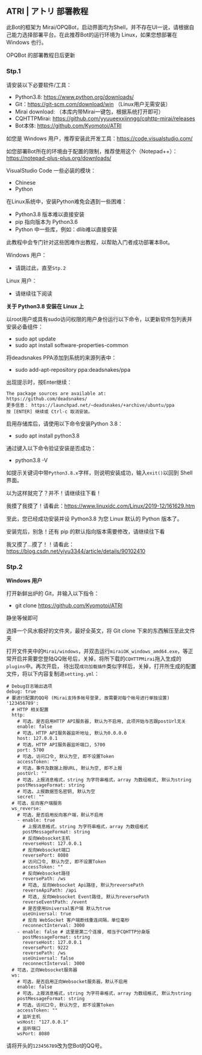 ## ATRI | アトリ 部署教程
此Bot的框架为 Mirai/OPQBot，启动界面均为Shell，并不存在UI一说，请根据自己能力选择部署平台。在此推荐Bot的运行环境为 Linux，如果您想部署在 Windows 也行。

OPQBot 的部署教程日后更新

### Stp.1 
  请安装以下必要软件/工具：
  - Python3.8: <https://www.python.org/downloads/>
  - Git：<https://git-scm.com/download/win> （Linux用户无需安装）
  - Mirai download: （本库内带Mirai一键包，根据系统打开即可）
  - CQHTTPMirai: <https://github.com/yyuueexxiinngg/cqhttp-mirai/releases>
  - Bot本体: <https://github.com/Kyomotoi/ATRI>

  如您是 Windows 用户，推荐安装此开发工具：<https://code.visualstudio.com/>
  
  如您部署Bot所在的环境由于配置的限制，推荐使用这个（Notepad++）：<https://notepad-plus-plus.org/downloads/>

  VisualStudio Code 一些必装的模块：
  - Chinese
  - Python

  在Linux系统中，安装Python难免会遇到一些困难：
  - Python3.8 版本难以直接安装
  - pip 指向版本为 Python3.6
  - Python 中一些库，例如：dlib难以直接安装
  
  此教程中会专门针对这些困难作出教程，以帮助入门者成功部署本Bot。
  
  Windows 用户：
  - 请跳过此，直至`Stp.2`
  
  Linux 用户：
  - 请继续往下阅读
  
  **关于 Python3.8 安装在 Linux 上**
  
  以root用户或具有sudo访问权限的用户身份运行以下命令，以更新软件包列表并安装必备组件：
  - sudo apt update
  - sudo apt install software-properties-common
  
  将deadsnakes PPA添加到系统的来源列表中：
  - sudo add-apt-repository ppa:deadsnakes/ppa
  
  出现提示时，按Enter继续：
  ```
  The package sources are available at:
  https://github.com/deadsnakes/
  更多信息： https://launchpad.net/~deadsnakes/+archive/ubuntu/ppa
  按 [ENTER] 继续或 Ctrl-c 取消安装。
  ```
  
  启用存储库后，请使用以下命令安装Python 3.8：
  - sudo apt install python3.8
  
  通过键入以下命令验证安装是否成功：
  - python3.8 -V
  
  如提示关键词中带`Python3.8.x`字样，则说明安装成功，输入`exit()`以回到 Shell 界面。
  
  以为这样就完了？并不！请继续往下看！
  
  我摸了我摸了！请看此：<https://www.linuxidc.com/Linux/2019-12/161629.htm>
  
  至此，您已经成功安装并设 Python3.8 为您 Linux 默认的 Python 版本了。
  
  安装完后，别急！还有 pip 的默认指向版本需要修改，请继续往下看
  
  我又摸了...摸了！！请看此：<https://blog.csdn.net/yiyu3344/article/details/90102410>
  
### Stp.2
  **Windows 用户**
  
  打开新鲜出炉的 Git，并输入以下指令：
  - git clone https://github.com/Kyomotoi/ATRI
  
  静坐等候即可
  
  选择一个风水极好的文件夹，最好全英文，将 Git clone 下来的东西解压至此文件夹
  
  打开文件夹中的`Mirai/windows`，并双击运行`miraiOK_windows_amd64.exe`，等正常开启并需要您登陆QQ账号后，关掉，将所下载的`CQHTTPMirai`拖入生成的`plugins`中。再次开启，   待出现`成功加载插件`类似字样后，关掉，打开所生成的配置文件，将以下内容复制进`setting.yml`：
  ```
  # Debug日志输出选项
  debug: true
  # 要进行配置的QQ号 (Mirai支持多帐号登录, 故需要对每个帐号进行单独设置)
  '123456789':
    # HTTP 相关配置
    http:
      # 可选，是否启用HTTP API服务器, 默认为不启用, 此项开始与否跟postUrl无关
      enable: false
      # 可选，HTTP API服务器监听地址, 默认为0.0.0.0
      host: 127.0.0.1
      # 可选，HTTP API服务器监听端口, 5700
      port: 5700
      # 可选，访问口令, 默认为空, 即不设置Token
      accessToken: ""
      # 可选，事件及数据上报URL, 默认为空, 即不上报
      postUrl: ""
      # 可选，上报消息格式，string 为字符串格式，array 为数组格式, 默认为string
      postMessageFormat: string
      # 可选，上报数据签名密钥, 默认为空
      secret: ""
    # 可选，反向客户端服务
    ws_reverse:
      # 可选，是否启用反向客户端，默认不启用
      - enable: true
        # 上报消息格式，string 为字符串格式，array 为数组格式
        postMessageFormat: string
        # 反向Websocket主机
        reverseHost: 127.0.0.1
        # 反向Websocket端口
        reversePort: 8080
        # 访问口令, 默认为空, 即不设置Token
        accessToken: ""
        # 反向Websocket路径
        reversePath: /ws
        # 可选, 反向Websocket Api路径, 默认为reversePath
        reverseApiPath: /api
        # 可选, 反向Websocket Event路径, 默认为reversePath
        reverseEventPath: /event
        # 是否使用Universal客户端 默认为true
        useUniversal: true
        # 反向 WebSocket 客户端断线重连间隔，单位毫秒
        reconnectInterval: 3000
      - enable: false # 这里是第二个连接, 相当于CQHTTP分身版
        postMessageFormat: string
        reverseHost: 127.0.0.1
        reversePort: 9222
        reversePath: /ws
        useUniversal: false
        reconnectInterval: 3000
    # 可选，正向Websocket服务器
    ws:
      # 可选，是否启用正向Websocket服务器，默认不启用
      enable: false
      # 可选，上报消息格式，string 为字符串格式，array 为数组格式, 默认为string
      postMessageFormat: string
      # 可选，访问口令, 默认为空, 即不设置Token
      accessToken: ""
      # 监听主机
      wsHost: "127.0.0.1"
      # 监听端口
      wsPort: 8080
  ```
  请将开头的`123456789`改为您Bot的QQ号。
  
  





  
